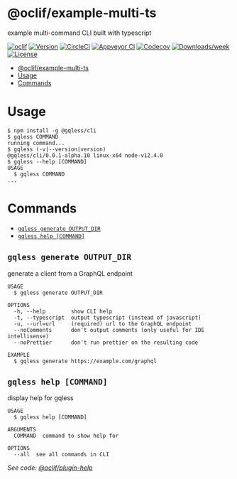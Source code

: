 # @oclif/example-multi-ts

example multi-command CLI built with typescript

[![oclif](https://img.shields.io/badge/cli-oclif-brightgreen.svg)](https://oclif.io)
[![Version](https://img.shields.io/npm/v/@oclif/example-multi-ts.svg)](https://npmjs.org/package/@oclif/example-multi-ts)
[![CircleCI](https://circleci.com/gh/oclif/example-multi-ts/tree/master.svg?style=shield)](https://circleci.com/gh/oclif/example-multi-ts/tree/master)
[![Appveyor CI](https://ci.appveyor.com/api/projects/status/github/oclif/example-multi-ts?branch=master&svg=true)](https://ci.appveyor.com/project/oclif/example-multi-ts/branch/master)
[![Codecov](https://codecov.io/gh/oclif/example-multi-ts/branch/master/graph/badge.svg)](https://codecov.io/gh/oclif/example-multi-ts)
[![Downloads/week](https://img.shields.io/npm/dw/@oclif/example-multi-ts.svg)](https://npmjs.org/package/@oclif/example-multi-ts)
[![License](https://img.shields.io/npm/l/@oclif/example-multi-ts.svg)](https://github.com/oclif/example-multi-ts/blob/master/package.json)

<!-- toc -->

- [@oclif/example-multi-ts](#oclifexample-multi-ts)
- [Usage](#usage)
- [Commands](#commands)
  <!-- tocstop -->

# Usage

<!-- usage -->

```sh-session
$ npm install -g @gqless/cli
$ gqless COMMAND
running command...
$ gqless (-v|--version|version)
@gqless/cli/0.0.1-alpha.10 linux-x64 node-v12.4.0
$ gqless --help [COMMAND]
USAGE
  $ gqless COMMAND
...
```

<!-- usagestop -->

# Commands

<!-- commands -->

- [`gqless generate OUTPUT_DIR`](#gqless-generate-output_dir)
- [`gqless help [COMMAND]`](#gqless-help-command)

## `gqless generate OUTPUT_DIR`

generate a client from a GraphQL endpoint

```
USAGE
  $ gqless generate OUTPUT_DIR

OPTIONS
  -h, --help        show CLI help
  -t, --typescript  output typescript (instead of javascript)
  -u, --url=url     (required) url to the GraphQL endpoint
  --noComments      don't output comments (only useful for IDE intellisense)
  --noPrettier      don't run prettier on the resulting code

EXAMPLE
  $ gqless generate https://example.com/graphql
```

## `gqless help [COMMAND]`

display help for gqless

```
USAGE
  $ gqless help [COMMAND]

ARGUMENTS
  COMMAND  command to show help for

OPTIONS
  --all  see all commands in CLI
```

_See code: [@oclif/plugin-help](https://github.com/oclif/plugin-help/blob/v2.1.6/src/commands/help.ts)_

<!-- commandsstop -->
